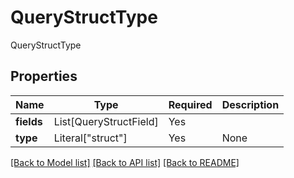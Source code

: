 # QueryStructType

QueryStructType

## Properties
| Name | Type | Required | Description |
| ------------ | ------------- | ------------- | ------------- |
**fields** | List[QueryStructField] | Yes |  |
**type** | Literal["struct"] | Yes | None |


[[Back to Model list]](../../../README.md#models-v2-link) [[Back to API list]](../../../README.md#apis-v2-link) [[Back to README]](../../../README.md)
